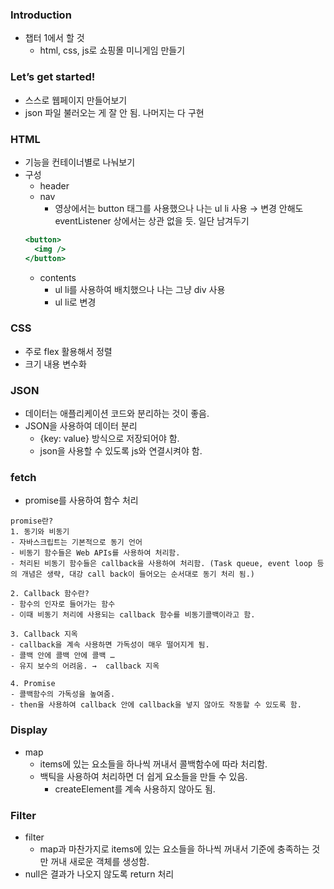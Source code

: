 ### Introduction

- 챕터 1에서 할 것
  - html, css, js로 쇼핑몰 미니게임 만들기

### Let’s get started!

- 스스로 웹페이지 만들어보기
- json 파일 불러오는 게 잘 안 됨. 나머지는 다 구현

### HTML

- 기능을 컨테이너별로 나눠보기
- 구성
  - header
  - nav
    - 영상에서는 button 태그를 사용했으나 나는 ul li 사용 → 변경 안해도 eventListener 상에서는 상관 없을 듯. 일단 남겨두기
  ```jsx
  <button>
    <img />
  </button>
  ```
  - contents
    - ul li를 사용하여 배치했으나 나는 그냥 div 사용
    - ul li로 변경

### CSS

- 주로 flex 활용해서 정렬
- 크기 내용 변수화

### JSON

- 데이터는 애플리케이션 코드와 분리하는 것이 좋음.
- JSON을 사용하여 데이터 분리
  - {key: value} 방식으로 저장되어야 함.
  - json을 사용할 수 있도록 js와 연결시켜야 함.

### fetch

- promise를 사용하여 함수 처리

```
promise란?
1. 동기와 비동기
- 자바스크립트는 기본적으로 동기 언어
- 비동기 함수들은 Web APIs를 사용하여 처리함.
- 처리된 비동기 함수들은 callback을 사용하여 처리함. (Task queue, event loop 등의 개념은 생략, 대강 call back이 들어오는 순서대로 동기 처리 됨.)

2. Callback 함수란?
- 함수의 인자로 들어가는 함수
- 이때 비동기 처리에 사용되는 callback 함수를 비동기콜백이라고 함.

3. Callback 지옥
- callback을 계속 사용하면 가독성이 매우 떨어지게 됨.
- 콜백 안에 콜백 안에 콜백 …
- 유지 보수의 어려움. →  callback 지옥

4. Promise
- 콜백함수의 가독성을 높여줌.
- then을 사용하여 callback 안에 callback을 넣지 않아도 작동할 수 있도록 함.
```

### Display

- map
  - items에 있는 요소들을 하나씩 꺼내서 콜백함수에 따라 처리함.
  - 백틱을 사용하여 처리하면 더 쉽게 요소들을 만들 수 있음.
    - createElement를 계속 사용하지 않아도 됨.

### Filter

- filter
  - map과 마찬가지로 items에 있는 요소들을 하나씩 꺼내서 기준에 충족하는 것만 꺼내 새로운 객체를 생성함.
- null은 결과가 나오지 않도록 return 처리
